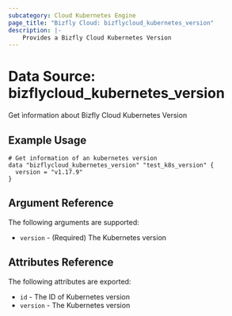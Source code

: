 ```yaml
---
subcategory: Cloud Kubernetes Engine
page_title: "Bizfly Cloud: bizflycloud_kubernetes_version"
description: |-
    Provides a Bizfly Cloud Kubernetes Version
---
```


# Data Source: bizflycloud_kubernetes_version

Get ìnformation about Bizfly Cloud Kubernetes Version

## Example Usage

```hcl
# Get information of an kubernetes version
data "bizflycloud_kubernetes_version" "test_k8s_version" {
  version = "v1.17.9"
}
```

## Argument Reference

The following arguments are supported:

-   `version` - (Required) The Kubernetes version

## Attributes Reference

The following attributes are exported:

-   `id` - The ID of Kubernetes version
-   `version` - The Kubernetes version
